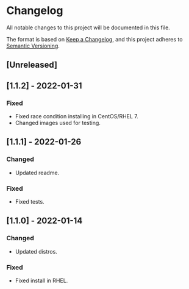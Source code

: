 # Changelog
All notable changes to this project will be documented in this file.

The format is based on [Keep a Changelog](https://keepachangelog.com/en/1.0.0/),
and this project adheres to [Semantic Versioning](https://semver.org/spec/v2.0.0.html).

## [Unreleased]


## [1.1.2] - 2022-01-31
### Fixed
- Fixed race condition installing in CentOS/RHEL 7.
- Changed images used for testing.

## [1.1.1] - 2022-01-26
### Changed
- Updated readme.

### Fixed
- Fixed tests.

## [1.1.0] - 2022-01-14
### Changed
- Updated distros.

### Fixed
- Fixed install in RHEL.
